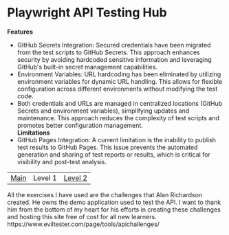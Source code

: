 # Playwright API Testing Hub
**Features**
- GitHub Secrets Integration: Secured credentials have been migrated from the test scripts to GitHub Secrets. This approach enhances security by avoiding hardcoded sensitive information and leveraging GitHub's built-in secret management capabilities.
- Environment Variables: URL hardcoding has been eliminated by utilizing environment variables for dynamic URL handling. This allows for flexible configuration across different environments without modifying the test code.
- Both credentials and URLs are managed in centralized locations (GitHub Secrets and environment variables), simplifying updates and maintenance. This approach reduces the complexity of test scripts and promotes better configuration management.<br>
**Limitations**
- GitHub Pages Integration: A current limitation is the inability to publish test results to GitHub Pages. This issue prevents the automated generation and sharing of test reports or results, which is critical for visibility and post-test analysis.


<table>
  <tr>
    <td><a href="https://github.com/Cerosh/apiChallenges.github.io/tree/main">Main</a></td>
    <td>Level 1</a></td>
    <td><a href="https://github.com/Cerosh/apiChallenges.github.io/tree/level.2">Level 2</a></td>
  </tr>
</table>
All the exercises I have used are the challenges that  Alan Richardson created. He owns the demo application used to test the API. I want to thank him from the bottom of my heart for his efforts in creating these challenges and hosting this site free of cost for all new learners.
https://www.eviltester.com/page/tools/apichallenges/<br>
